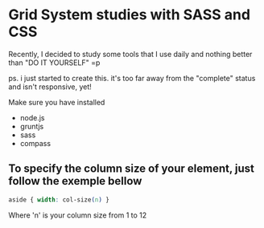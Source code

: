 # Grid System studies with SASS and CSS

Recently, I decided to study some tools that I use daily and nothing better than "DO IT YOURSELF" =p

ps. i just started to create this. it's too far away from the "complete" status and isn't responsive, yet!

Make sure you have installed
* node.js
* gruntjs
* sass
* compass


## To specify the column size of your element, just follow the exemple bellow

```css
aside { width: col-size(n) }
```

Where 'n' is your column size from 1 to 12